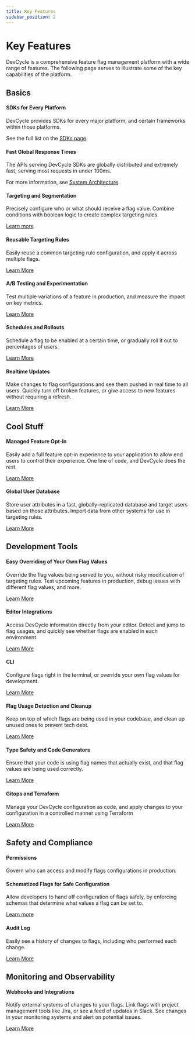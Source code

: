 ```yaml
---
title: Key Features
sidebar_position: 2
---
```


# Key Features

DevCycle is a comprehensive feature flag management platform with a wide range of features. The following page
serves to illustrate some of the key capabilities of the platform.

## Basics

#### SDKs for Every Platform
DevCycle provides SDKs for every major platform, and certain frameworks within those platforms.

See the full list on the [SDKs page](/sdk).

#### Fast Global Response Times
The APIs serving DevCycle SDKs are globally distributed and extremely fast, serving most requests in under 100ms.

For more information, see [System Architecture](/introduction/architecture).

#### Targeting and Segmentation
Precisely configure who or what should receive a flag value.
Combine conditions with boolean logic to create complex targeting rules.

[Learn more](/essentials/targeting)

#### Reusable Targeting Rules
Easily reuse a common targeting rule configuration, and apply it across multiple flags.

[Learn More](/extras/advanced-targeting/audiences)

#### A/B Testing and Experimentation 
Test multiple variations of a feature in production, and measure the impact on key metrics.

[Learn More](/extras/metrics/feature-experimentation)

#### Schedules and Rollouts
Schedule a flag to be enabled at a certain time, or gradually roll it out to percentages of users. 

[Learn More](/extras/advanced-targeting/rollouts)

#### Realtime Updates
Make changes to flag configurations and see them pushed in real time to all users. Quickly turn off broken features, or
give access to new features without requiring a refresh.

[Learn More](/sdk/features#realtime-updates)

## Cool Stuff

#### Managed Feature Opt-In
Easily add a full feature opt-in experience to your application to allow end users to control their experience.
One line of code, and DevCycle does the rest.

[Learn More](/extras/advanced-targeting/feature-opt-in)

#### Global User Database
Store user attributes in a fast, globally-replicated database and target users based on those attributes. Import data from
other systems for use in targeting rules.

[Learn More](/extras/edgedb)

## Development Tools
#### Easy Overriding of Your Own Flag Values
Override the flag values being served to you, without risky modification of targeting rules. Test upcoming features
in production, debug issues with different flag values, and more.

[Learn More](/extras/advanced-targeting/self-targeting)

#### Editor Integrations
Access DevCycle information directly from your editor. Detect and jump to flag usages, and quickly see whether flags are enabled
in each environment.

[Learn More](/integrations#ide-plugins)

#### CLI
Configure flags right in the terminal, or override your own flag values for development. 

[Learn More](/cli)

#### Flag Usage Detection and Cleanup
Keep on top of which flags are being used in your codebase, and clean up unused ones to prevent tech debt.

[Learn More](/best-practices/tech-debt#code-usages)

#### Type Safety and Code Generators
Ensure that your code is using flag names that actually exist, and that flag values are being used correctly.

[Learn More](/sdk/client-side-sdks/javascript/javascript-typescript)

#### Gitops and Terraform
Manage your DevCycle configuration as code, and apply changes to your configuration in a controlled manner using Terraform

[Learn More](/integrations/terraform)

## Safety and Compliance

#### Permissions
Govern who can access and modify flags configurations in production.

#### Schematized Flags for Safe Configuration
Allow developers to hand off configuration of flags safely, by enforcing schemas that determine what values a flag
can be set to.

[Learn more](/extras/advanced-variables/variable-schemas)

#### Audit Log
Easily see a history of changes to flags, including who performed each change. 

[Learn More](/extras/audit-log)

## Monitoring and Observability

#### Webhooks and Integrations
Notify external systems of changes to your flags. Link flags with project management tools like Jira, or see a feed
of updates in Slack. See changes in your monitoring systems and alert on potential issues.

[Learn More](/integrations)
